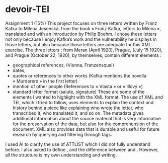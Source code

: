 # devoir-TEI
Assignment 1 (15%)
This project focuses on three letters written by Franz Kafka to Milena Jesenská, from the book « Franz Kafka, letters to Milena », translated and with an introduction by Philip Boehm. I chose these letters not only because I enjoy Kafka’s work and the vulnerability he displays in those letters, but also because those letters are adequate for this XML exercise. The three letters ; from Meran (April 1920), Prague, (July 15 1920), and Prague (October 22, 1920), by themselves, contain different elements :
- geographical references, (Vienna, Franzensquai)
- dates, 
- quotes or references to other works (Kafka mentions the novella  « Murderers » in the first letter)
- mention of other people (References to « Vlasta » or  « Illový »)
- standard letter format (salute, signature)
These are some of the elements I wanted to highlight with the XML format. The use of XML and TEI, which I tried to follow, uses elements to explain the context and history behind a piece like explaining who wrote the letter, who transcribed it, who translated it, and so on. The metadata gives additional information about the source material that is very informative for the preservation of the data, but also for the comprehension of the document. 
XML also provides data that is durable and useful for future research by querying and filtering through tags. 

I used AI to clarify the use of ATTLIST which I did not fully understand before. I also asked to define <encodingDesc>, and the difference between <cit> and <quote>. However, all the structure is my own understanding and writing. 
